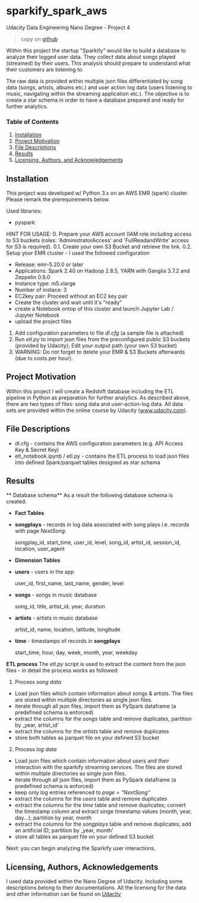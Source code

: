 # sparkify_spark_aws
Udacity Data Engineering Nano Degree - Project 4
> copy on [github](https://github.com/dsmatthew/sparkify_spark_aws)

Within this project the startup "Sparkify" would like to build a database to analyze their logged user data. They collect data about songs played (streamed) by their users. This analysis should prepare to understand what their customers are listening to.

The raw data is provided within multiple json files differentiated by song data (songs, artists, albums etc.) and user action log data (users listening to music, navigating within the streaming application etc.). The objective is to create a star schema in order to have a database prepared and ready for further analytics.



### Table of Contents

1. [Installation](#installation)
2. [Project Motivation](#motivation)
3. [File Descriptions](#files)
4. [Results](#results)
5. [Licensing, Authors, and Acknowledgements](#licensing)

## Installation <a name="installation"></a>

This project was developed w/ Python 3.x on an AWS EMR (spark) cluster.
Please remark the prerequirements below.

Used libraries:
* pyspark

HINT FOR USAGE:
0. Prepare your AWS account (IAM role including access to S3 buckets (roles: 'AdministratorAccess' and 'FullReadandWrite' access for S3 is required).
0.1. Create your own S3 Bucket and retrieve the link.
0.2. Setup your EMR cluster - I used the followed configuration
  * Release: emr-5.20.0 or later
  * Applications: Spark 2.40 on Hadoop 2.8.5, YARN with Ganglia 3.7.2 and Zeppelin 0.8.0
  * Instance type: m5.xlarge
  * Number of instace: 3
  * EC2key pair: Proceed without an EC2 key pair
  * Create the cluster and wait until it's "ready"
  * create a Notebook ontop of this cluster and launch Jupyter Lab / Jupyter Notebook
  * upload the project files
1. Add configuration parameters to file _dl.cfg_ (a sample file is attached)
2. Run _etl.py_ to import json files from the preconfigured public S3 buckets (provided by Udacity); Edit your output path (your own S3 bucket)
4. WARNING: Do not forget to delete your EMR & S3 Buckets afterwards (due to costs per hour).

## Project Motivation<a name="motivation"></a>
Within this project I will create a Redshift database including the ETL pipeline in Python as preparation for further analytics. As described above, there are two types of files: song data and user-action-log data.
All data sets are provided within the online course by Udacity (www.udacity.com).

## File Descriptions <a name="files"></a>
* dl.cfg - contains the AWS configuration parameters (e.g. API Access Key & Secret Key)
* etl_notebook.ipynb / etl.py - contains the ETL process to load json files into defined Spark/parquet tables designed as star schema



## Results<a name="results"></a>

** Database schema**
As a result the following database schema is created:

* **Fact Tables**
 * **songplays** - records in log data associated with song plays i.e. records with page _NextSong_.
   <p>songplay_id, start_time, user_id, level, song_id, artist_id, session_id, location, user_agent</p>
   

* **Dimension Tables**
 * **users** - users in the app
   <p>user_id, first_name, last_name, gender, level</p>
 * **songs** - songs in music database
   <p>song_id, title, artist_id, year, duration</p>
 * **artists** - artists in music database
   <p>artist_id, name, location, latitude, longitude</p>
 * **time** - timestamps of records in **songplays**
   <p>start_time, hour, day, week, month, year, weekday</p>


**ETL process**
The _etl.py_ script is used to extract the content from the json files - in detail the process works as followed:
1. Process _song data_
 * Load json files which contain information about songs & artists. The files are stored within multiple directories as single json files.
 * iterate through all json files, import them as PySpark dataframe (a predefined schema is enforced)
 * extract the columns for the _songs_ table and remove duplicates, partition by _year, artist_id'
 * extract the columns for the _artists_ table and remove duplicates
 * store both tables as parquet file on your defined S3 bucket
2. Process _log data_
 * Load json files which contain information about users and their interaction with the sparkify streaming services. The files are stored within multiple directories as single json files.
 * iterate through all json files, import them as PySpark dataframe (a predefined schema is enforced)
 * keep only log entries referenced to _page = "NextSong"_
 * extract the columns for the _users_ table and remove duplicates
 * extract the columns for the _time_ table and remove duplicates; convert the timestamp column and extract singe timestamp values (month, year, day...); partition by _year, month_
 * extract the columns for the _songplays_ table and remove duplicates; add an artificial ID; partition by _year, month'
 * store all tables as parquet file on your defined S3 bucket
 
Next: you can begin analyzing the Sparkify user interactions.

## Licensing, Authors, Acknowledgements<a name="licensing"></a>
I used data provided within the Nano Degree of Udacity. Including some descriptions belong to their documentations. All the licensing for the data and other information can be found on [Udacity](https://udacity.com)

